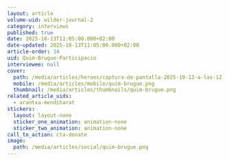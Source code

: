 ```yaml
---
layout: article
volume-uid: wilder-journal-2
category: interviews
published: true
date: 2025-10-13T11:05:00.000+02:00
date-updated: 2025-10-13T11:05:00.000+02:00
article-order: 14
uid: Quim-Brugue-Participacio
interviewee: null
cover:
  path: /media/articles/heroes/captura-de-pantalla-2025-10-13-a-las-12.07.28.png
  mobile: /media/articles/mobile/quim-brugue.png
  thumbnail: /media/articles/thumbnails/quim-brugue.png
related_article_uids:
  - arantxa-mendiharat
stickers:
  layout: layout-none
  sticker_one_animation: animation-none
  sticker_two_animation: animation-none
call_to_action: cta-donate
image:
  path: /media/articles/social/quim-brugue.png
---
```

